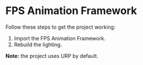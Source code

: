 # FPS Animation Framework
 Follow these steps to get the project working:
 
 1. Import the FPS Animation Framework.
 2. Rebuild the lighting.

**Note:** the project uses URP by default.

